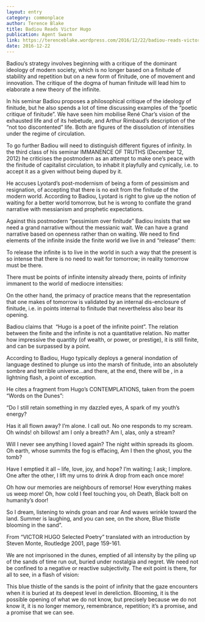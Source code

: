 ```yaml
---
layout: entry
category: commonplace
author: Terence Blake
title: Badiou Reads Victor Hugo
publication: Agent Swarm
link: https://terenceblake.wordpress.com/2016/12/22/badiou-reads-victor-hugo-1-the-blue-thistle-and-dis-enclosing-the-finite/
date: 2016-12-22
---
```


Badiou’s strategy involves beginning with a critique of the dominant ideology of modern society, which is no longer based on a finitude of stability and repetition but on a new form of finitude, one of movement and innovation. The critique of the dogma of human finitude will lead him to elaborate a new theory of the infinite.

In his seminar Badiou proposes a philosophical critique of the ideology of finitude, but he also spends a lot of time discussing examples of the “poetic critique of finitude”. We have seen him mobilise René Char’s vision of the exhausted life and of its hebetude, and Arthur Rimbaud’s description of the “not too discontented” life. Both are figures of the dissolution of intensities under the regime of circulation.

To go further Badiou will need to distinguish different figures of infinity. In the third class of his seminar IMMANENCE OF TRUTHS (December 12, 2012) he criticises the postmodern as an attempt to make one’s peace with the finitude of capitalist circulation, to inhabit it playfully and cynically, i.e. to accept it as a given without being duped by it.

He accuses Lyotard’s post-modernism of being a form of pessimism and resignation, of accepting that there is no exit from the finitude of the modern world. According to Badiou, Lyotard is right to give up the notion of waiting for a better world tomorrow, but he is wrong to conflate the grand narrative with messianism and prophetic expectations.

Against this postmodern “pessimism over finitude” Badiou insists that we need a grand narrative without the messianic wait. We can have a grand narrative based on openness rather than on waiting. We need to find elements of the infinite inside the finite world we live in and “release” them:

To release the infinite is to live in the world in such a way that the present is so intense that there is no need to wait for tomorrow; in reality tomorrow must be there.

There must be points of infinite intensity already there, points of infinity immanent to the world of mediocre intensities:

On the other hand, the primacy of practice means that the representation that one makes of tomorrow is validated by an internal dis-enclosure of finitude, i.e. in points internal to finitude that nevertheless also bear its opening.

Badiou claims that  “Hugo is a poet of the infinite point”. The relation between the finite and the infinite is not a quantitative relation. No matter how impressive the quantity (of wealth, or power, or prestige), it is still finite, and can be surpassed by a point.

According to Badiou, Hugo typically deploys a general inondation of language destined to plunge us into the marsh of finitude, into an absolutely sombre and terrible universe…and there, at the end, there will be , in a lightning flash, a point of exception.

He cites a fragment from Hugo’s CONTEMPLATIONS, taken from the poem “Words on the Dunes”:

“Do I still retain something in my dazzled eyes,
 A spark of my youth’s energy?

Has it all flown away? I’m alone. I call out.
 No one responds to my scream.
 Oh winds! oh billows! am I only a breath?
 Am I, alas, only a stream?

Will I never see anything I loved again?
 The night within spreads its gloom.
 Oh earth, whose summits the fog is effacing,
 Am I then the ghost, you the tomb?

Have I emptied it all – life, love, joy, and hope?
 I’m waiting; I ask; I implore.
 One after the other, I lift my urns to drink
 A drop from each once more!

Oh how our memories are neighbours of remorse!
 How everything makes us weep more!
 Oh, how cold I feel touching you, oh Death,
 Black bolt on humanity’s door!

So I dream, listening to winds groan and roar
 And waves wrinkle toward the land.
 Summer is laughing, and you can see, on the shore,
 Blue thistle blooming in the sand”.

From “VICTOR HUGO Selected Poetry” translated with an introduction by Steven Monte, Routledge 2001, page 159-161.

We are not imprisoned in the dunes, emptied of all intensity by the piling up of the sands of time run out, buried under nostalgia and regret. We need not be confined to a negative or reactive subjectivity. The exit point is there, for all to see, in a flash of vision:

This blue thistle of the sands is the point of infinity that the gaze encounters when it is buried at its deepest level in dereliction. Blooming, it is the possible opening of what we do not know, but precisely because we do not know it, it is no longer memory, remembrance, repetition; it’s a promise, and a promise that we can see.


